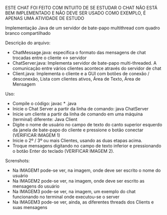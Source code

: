 ESTE CHAT FOI FEITO COM INTUITO DE SE ESTUDAR
O CHAT NÃO ESTÁ BEM IMPLEMENTADO E NÃO DEVE SER USADO COMO EXEMPLO, É APENAS UMA ATIVIDADE DE ESTUDO

Implementação Java de um servidor de bate-papo multithread com quadro branco compartilhado

Descrição do arquivo:

- ChatMessage.java: especifica o formato das mensagens de chat trocadas entre o cliente <-> servidor
- ChatServer.java: Implementa servidor de bate-papo multi-threaded. A comunicação entre vários clientes acontece através do servidor de chat
- Client.java: Implementa o cliente e a GUI com botões de conexão / desconexão, Lista com clientes ativos, Área de Texto, Área de Mensagem 


Uso:
- Compile o código: javac * .java
- Inicie o Chat Server a partir da linha de comando: java ChatServer
- Inicie um cliente a partir da linha de comando em uma máquina (terminal) diferente: Java Client
- Digite o nome de usuário no campo de texto do canto superior esquerdo da janela de bate-papo do cliente e pressione o botão conectar (VERIFICAR IMAGEM 1)
- Inicie o 2º / 3º ou mais Clientes, usando as duas etapas acima.
- Troque mensagens digitando no campo de texto inferior e pressionando o botão Enter do teclado (VERIFICAR IMAGEM 2).


Screnshots: 
- Na IMAGEM1 pode-se ver, na imagem, onde deve ser escrito o nome do usuário
- Na IMAGEM2 pode-se ver, na imagem, onde deve ser escrito as mensagens do usuário
- Na IMAGEM3 pode-se ver, na imagem, um exemplo do chat funcionando no terminal onde executou-se o server
- Na IMAGEM3 pode-se ver, ainda, as diferentes threads dos Clients e suas mensagens
